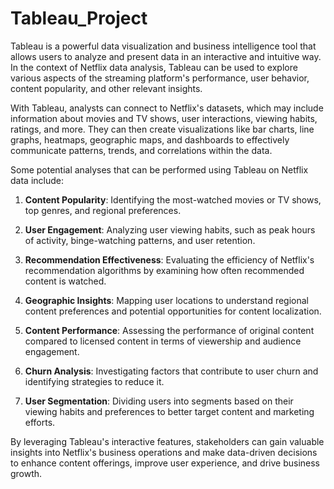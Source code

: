 # Tableau_Project

Tableau is a powerful data visualization and business intelligence tool that allows users to analyze and present data in an interactive and intuitive way. In the context of Netflix data analysis, Tableau can be used to explore various aspects of the streaming platform's performance, user behavior, content popularity, and other relevant insights.

With Tableau, analysts can connect to Netflix's datasets, which may include information about movies and TV shows, user interactions, viewing habits, ratings, and more. They can then create visualizations like bar charts, line graphs, heatmaps, geographic maps, and dashboards to effectively communicate patterns, trends, and correlations within the data.

Some potential analyses that can be performed using Tableau on Netflix data include:

1. **Content Popularity**: Identifying the most-watched movies or TV shows, top genres, and regional preferences.

2. **User Engagement**: Analyzing user viewing habits, such as peak hours of activity, binge-watching patterns, and user retention.

3. **Recommendation Effectiveness**: Evaluating the efficiency of Netflix's recommendation algorithms by examining how often recommended content is watched.

4. **Geographic Insights**: Mapping user locations to understand regional content preferences and potential opportunities for content localization.

5. **Content Performance**: Assessing the performance of original content compared to licensed content in terms of viewership and audience engagement.

6. **Churn Analysis**: Investigating factors that contribute to user churn and identifying strategies to reduce it.

7. **User Segmentation**: Dividing users into segments based on their viewing habits and preferences to better target content and marketing efforts.

By leveraging Tableau's interactive features, stakeholders can gain valuable insights into Netflix's business operations and make data-driven decisions to enhance content offerings, improve user experience, and drive business growth.
